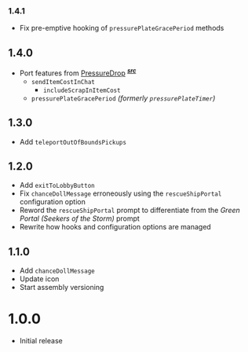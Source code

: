 ### 1.4.1
- Fix pre-emptive hooking of `pressurePlateGracePeriod` methods

## 1.4.0
- Port features from [PressureDrop](https://thunderstore.io/package/itsschwer/PressureDrop/) <sup>[***src***](https://github.com/itsschwer/pressure-drop)</sup>
    - `sendItemCostInChat`
        - `includeScrapInItemCost`
    - `pressurePlateGracePeriod` *(formerly `pressurePlateTimer`)*

## 1.3.0
- Add `teleportOutOfBoundsPickups`

## 1.2.0
- Add `exitToLobbyButton`
- Fix `chanceDollMessage` erroneously using the `rescueShipPortal` configuration option
- Reword the `rescueShipPortal` prompt to differentiate from the *Green Portal (Seekers of the Storm)* prompt
- Rewrite how hooks and configuration options are managed

## 1.1.0
- Add `chanceDollMessage`
- Update icon
- Start assembly versioning

# 1.0.0
- Initial release
